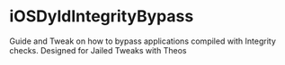# iOSDyldIntegrityBypass
Guide and Tweak on how to bypass applications compiled with Integrity checks. Designed for Jailed Tweaks with Theos
